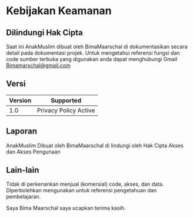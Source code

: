 # Kebijakan Keamanan

## Dilindungi Hak Cipta


Saat ini AnakMuslim dibuat oleh BimaMaarschal di dokumentasikan secara detail pada dokumentasi projek.
Untuk mengetahui referensi fungsi dan code sumber terbuka yang digunakan anda dapat menghubungi Gmail Bimamarschal@gmail.com

## Versi


| Version | Supported               |
| ------- | ----------------------- |
| 1.0     | Privacy Policy Active   |


## Laporan

AnakMuslim Dibuat oleh BimaMaarschal di lindungi oleh Hak Cipta Akses dan Akses Pengunaan 

## Lain-lain

Tidak di perkenankan menjual (komersial) code, akses, dan data.
Diperbolehkan mengunakan untuk referensi pengetahuan dan pembelajaran.

Saya Bima Maarschal saya ucapkan terima kasih.
